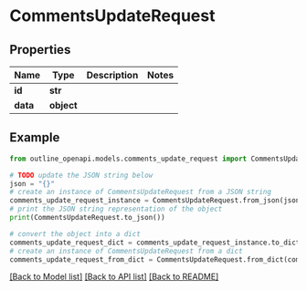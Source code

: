 # CommentsUpdateRequest


## Properties

Name | Type | Description | Notes
------------ | ------------- | ------------- | -------------
**id** | **str** |  | 
**data** | **object** |  | 

## Example

```python
from outline_openapi.models.comments_update_request import CommentsUpdateRequest

# TODO update the JSON string below
json = "{}"
# create an instance of CommentsUpdateRequest from a JSON string
comments_update_request_instance = CommentsUpdateRequest.from_json(json)
# print the JSON string representation of the object
print(CommentsUpdateRequest.to_json())

# convert the object into a dict
comments_update_request_dict = comments_update_request_instance.to_dict()
# create an instance of CommentsUpdateRequest from a dict
comments_update_request_from_dict = CommentsUpdateRequest.from_dict(comments_update_request_dict)
```
[[Back to Model list]](../README.md#documentation-for-models) [[Back to API list]](../README.md#documentation-for-api-endpoints) [[Back to README]](../README.md)


